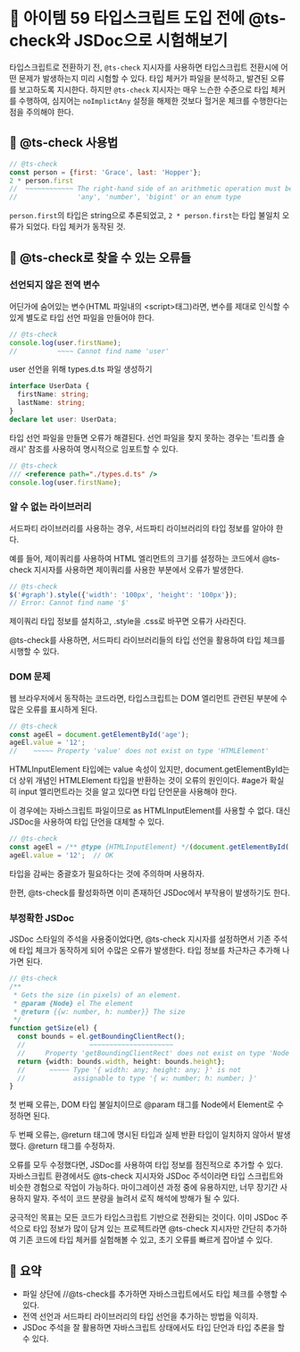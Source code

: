 # 📎 아이템 59 타입스크립트 도입 전에 @ts-check와 JSDoc으로 시험해보기

타입스크립트로 전환하기 전, `@ts-check` 지시자를 사용하면 타입스크립트 전환시에 어떤 문제가 발생하는지 미리 시험할 수 있다. 타입 체커가 파일을 분석하고, 발견된 오류를 보고하도록 지시한다. 하지만 `@ts-check` 지시자는 매우 느슨한 수준으로 타입 체커를 수행하여, 심지어는 `noImplictAny` 설정을 해제한 것보다 헐거운 체크를 수행한다는 점을 주의해야 한다.

## 📍 @ts-check 사용법

```javascript
// @ts-check
const person = {first: 'Grace', last: 'Hopper'};
2 * person.first
//  ~~~~~~~~~~~~ The right-hand side of an arithmetic operation must be of type
//               'any', 'number', 'bigint' or an enum type
```

`person.first`의 타입은 string으로 추론되었고, `2 * person.first`는 타입 불일치 오류가 되었다. 타입 체커가 동작된 것.

## 📍 @ts-check로 찾을 수 있는 오류들

### 선언되지 않은 전역 변수

어딘가에 숨어있는 변수(HTML 파일내의 \<script>태그)라면, 변수를 제대로 인식할 수 있게 별도로 타입 선언 파일을 만들어야 한다.

```typescript
// @ts-check
console.log(user.firstName);
//          ~~~~ Cannot find name 'user'
```

user 선언을 위해 types.d.ts 파일 생성하기

```typescript
interface UserData {
  firstName: string;
  lastName: string;
}
declare let user: UserData;
```

타입 선언 파일을 만들면 오류가 해결된다. 선언 파일을 찾지 못하는 경우는 '트리플 슬래시' 참조를 사용하여 명시적으로 임포트할 수 있다.

```typescript
// @ts-check
/// <reference path="./types.d.ts" />
console.log(user.firstName);
```

### 알 수 없는 라이브러리

서드파티 라이브러리를 사용하는 경우, 서드파티 라이브러리의 타입 정보를 알아야 한다.

예를 들어, 제이쿼리를 사용하여 HTML 엘리먼트의 크기를 설정하는 코드에서 @ts-check 지시자를 사용하면 제이쿼리를 사용한 부분에서 오류가 발생한다.

```typescript
// @ts-check
$('#graph').style({'width': '100px', 'height': '100px'});
// Error: Cannot find name '$'
```

제이쿼리 타입 정보를 설치하고, .style을 .css로 바꾸면 오류가 사라진다.

@ts-check를 사용하면, 서드파티 라이브러리들의 타입 선언을 활용하여 타입 체크를 시행할 수 있다.

### DOM 문제

웹 브라우저에서 동작하는 코드라면, 타입스크립트는 DOM 엘리먼트 관련된 부분에 수많은 오류를 표시하게 된다.

```javascript
// @ts-check
const ageEl = document.getElementById('age');
ageEl.value = '12';
//    ~~~~~ Property 'value' does not exist on type 'HTMLElement'
```

HTMLInputElement 타입에는 value 속성이 있지만, document.getElementById는 더 상위 개념인 HTMLElement 타입을 반환하는 것이 오류의 원인이다. #age가 확실히 input 엘리먼트라는 것을 알고 있다면 타입 단언문을 사용해야 한다.&#x20;

이 경우에는 자바스크립트 파일이므로 as HTMLInputElement를 사용할 수 없다. 대신 JSDoc을 사용하여 타입 단언을 대체할 수 있다.

```javascript
// @ts-check
const ageEl = /** @type {HTMLInputElement} */(document.getElementById('age'));
ageEl.value = '12';  // OK
```

타입을 감싸는 중괄호가 필요하다는 것에 주의하며 사용하자.

한편, @ts-check를 활성화하면 이미 존재하던 JSDoc에서 부작용이 발생하기도 한다.

### 부정확한 JSDoc

JSDoc 스타일의 주석을 사용중이었다면, @ts-check 지시자를 설정하면서 기존 주석에 타입 체크가 동작하게 되어 수많은 오류가 발생한다. 타입 정보를 차근차근 추가해 나가면 된다.

```typescript
// @ts-check
/**
 * Gets the size (in pixels) of an element.
 * @param {Node} el The element
 * @return {{w: number, h: number}} The size
 */
function getSize(el) {
  const bounds = el.getBoundingClientRect();
  //                ~~~~~~~~~~~~~~~~~~~~~
  //     Property 'getBoundingClientRect' does not exist on type 'Node'
  return {width: bounds.width, height: bounds.height};
  //      ~~~~~ Type '{ width: any; height: any; }' is not
  //            assignable to type '{ w: number; h: number; }'
}
```

첫 번째 오류는, DOM 타입 불일치이므로 @param 태그를 Node에서 Element로 수정하면 된다.

두 번째 오류는, @return 태그에 명시된 타입과 실제 반환 타입이 일치하지 않아서 발생했다. @return 태그를 수정하자.

오류를 모두 수정했다면, JSDoc를 사용하여 타입 정보를 점진적으로 추가할 수 있다. 자바스크립트 환경에서도 @ts-check 지시자와 JSDoc 주석이라면 타입 스크립트와 비슷한 경험으로 작업이 가능하다. 마이그레이션 과정 중에 유용하지만, 너무 장기간 사용하지 말자. 주석이 코드 분량을 늘려서 로직 해석에 방해가 될 수 있다.

궁극적인 목표는 모든 코드가 타입스크립트 기반으로 전환되는 것이다. 이미 JSDoc 주석으로 타입 정보가 많이 담겨 있는 프로젝트라면 @ts-check 지시자만 간단히 추가하여 기존 코드에 타입 체커를 실험해볼 수 있고, 초기 오류를 빠르게 잡아낼 수 있다.

## 📍 요약

* 파일 상단에 //@ts-check를 추가하면 자바스크립트에서도 타입 체크를 수행할 수 있다.
* 전역 선언과 서드파티 라이브러리의 타입 선언을 추가하는 방법을 익히자.
* JSDoc 주석을 잘 활용하면 자바스크립트 상태에서도 타입 단언과 타입 추론을 할 수 있다.
